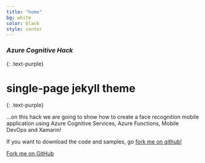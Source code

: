```yaml
---
title: "home"
bg: white
color: black
style: center
---
```


### *Azure Cognitive Hack*
{: .text-purple}

<span class="fa-stack subtlecircle" style="font-size:100px; background:rgba(255,166,0,0.1)">
  <i class="fa fa-circle fa-stack-2x text-white"></i>
  <i class="far fa-cloud fa-stack-1x text-orange"></i>
</span>

# single-page jekyll theme
{: .text-purple}

…on this hack we are going to show how to create a face recognition mobile application using Azure Cognitive Services, Azure Functions, Mobile DevOps and Xamarin!

If you want to download the code and samples, go [fork me on github!](https://github.com/rcervantes/AzureCognitiveHack)

<span id="forkongithub">
  <a href="{{ site.source_link }}" class="bg-blue">
    Fork me on GitHub
  </a>
</span>
